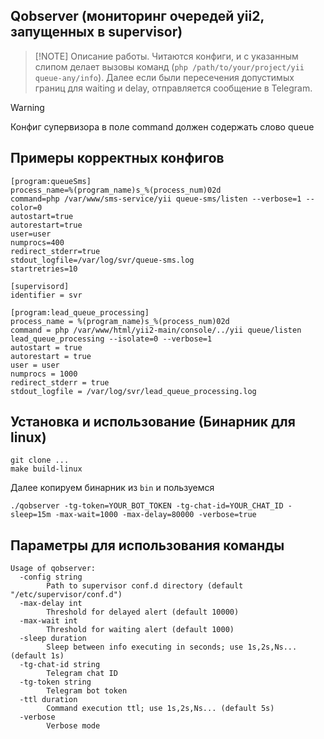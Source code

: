 Qobserver (мониторинг очередей yii2, запущенных в supervisor)
---
> [!NOTE] Описание работы.
> Читаются конфиги, и с указанным слипом делает вызовы команд (``php /path/to/your/project/yii queue-any/info``).
> Далее если были пересечения допустимых границ для waiting и delay, отправляется сообщение в Telegram.

> [!WARNING]
> Конфиг супервизора в поле command должен содержать слово queue


Примеры корректных конфигов
---
```
[program:queueSms]
process_name=%(program_name)s_%(process_num)02d
command=php /var/www/sms-service/yii queue-sms/listen --verbose=1 --color=0
autostart=true
autorestart=true
user=user
numprocs=400
redirect_stderr=true
stdout_logfile=/var/log/svr/queue-sms.log
startretries=10
```
```
[supervisord]
identifier = svr

[program:lead_queue_processing]
process_name = %(program_name)s_%(process_num)02d
command = php /var/www/html/yii2-main/console/../yii queue/listen lead_queue_processing --isolate=0 --verbose=1
autostart = true
autorestart = true
user = user
numprocs = 1000
redirect_stderr = true
stdout_logfile = /var/log/svr/lead_queue_processing.log
```

Установка и использование (Бинарник для linux)
---
```shell
git clone ...
make build-linux
```
Далее копируем бинарник из `bin` и пользуемся
```shell
./qobserver -tg-token=YOUR_BOT_TOKEN -tg-chat-id=YOUR_CHAT_ID -sleep=15m -max-wait=1000 -max-delay=80000 -verbose=true
```
Параметры для использования команды
---
```
Usage of qobserver:
  -config string
        Path to supervisor conf.d directory (default "/etc/supervisor/conf.d")
  -max-delay int
        Threshold for delayed alert (default 10000)
  -max-wait int
        Threshold for waiting alert (default 1000)
  -sleep duration
        Sleep between info executing in seconds; use 1s,2s,Ns... (default 1s)
  -tg-chat-id string
        Telegram chat ID
  -tg-token string
        Telegram bot token
  -ttl duration
        Command execution ttl; use 1s,2s,Ns... (default 5s)
  -verbose
        Verbose mode

```